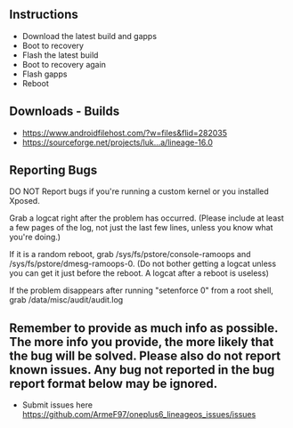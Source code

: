 ## Instructions
* Download the latest build and gapps
* Boot to recovery
* Flash the latest build
* Boot to recovery again
* Flash gapps
* Reboot

## Downloads - Builds
* https://www.androidfilehost.com/?w=files&flid=282035
* https://sourceforge.net/projects/luk...a/lineage-16.0

## Reporting Bugs

DO NOT Report bugs if you're running a custom kernel or you installed Xposed.

Grab a logcat right after the problem has occurred. (Please include at least a few pages of the log, not just the last few lines, unless you know what you're doing.)

If it is a random reboot, grab /sys/fs/pstore/console-ramoops and /sys/fs/pstore/dmesg-ramoops-0. (Do not bother getting a logcat unless you can get it just before the reboot. A logcat after a reboot is useless)

If the problem disappears after running "setenforce 0" from a root shell, grab /data/misc/audit/audit.log

## Remember to provide as much info as possible. The more info you provide, the more likely that the bug will be solved. Please also do not report known issues. Any bug not reported in the bug report format below may be ignored.

* Submit issues here https://github.com/ArmeF97/oneplus6_lineageos_issues/issues
